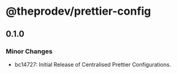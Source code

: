 # @theprodev/prettier-config

## 0.1.0

### Minor Changes

- bc14727: Initial Release of Centralised Prettier Configurations.
